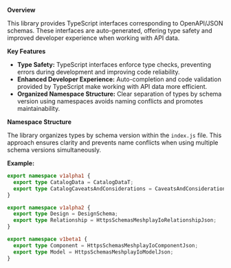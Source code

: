 
**Overview**

This library provides TypeScript interfaces corresponding to OpenAPI/JSON schemas. These interfaces are auto-generated, offering type safety and improved developer experience when working with API data.

**Key Features**

* **Type Safety:** TypeScript interfaces enforce type checks, preventing errors during development and improving code reliability.
* **Enhanced Developer Experience:** Auto-completion and code validation provided by TypeScript make working with API data more efficient.
* **Organized Namespace Structure:** Clear separation of types by schema version using namespaces avoids naming conflicts and promotes maintainability.

**Namespace Structure**

The library organizes types by schema version within the `index.js` file. This approach ensures clarity and prevents name conflicts when using multiple schema versions simultaneously.

**Example:**


```typescript
export namespace v1alpha1 {
  export type CatalogData = CatalogDataT;
  export type CatalogCaveatsAndConsiderations = CaveatsAndConsiderations;
}

export namespace v1alpha2 {
  export type Design = DesignSchema;
  export type Relationship = HttpsSchemasMeshplayIoRelationshipJson;
}

export namespace v1beta1 {
  export type Component = HttpsSchemasMeshplayIoComponentJson;
  export type Model = HttpsSchemasMeshplayIoModelJson;
}
```




